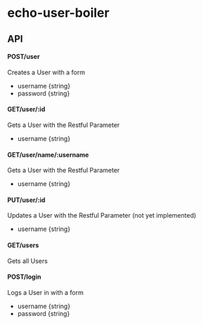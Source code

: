 # echo-user-boiler
## API

#### POST/user
Creates a User with a form
+ username {string}
+ password {string}

#### GET/user/:id
Gets a User with the Restful Parameter
+ username {string}

#### GET/user/name/:username
Gets a User with the Restful Parameter
+ username {string}

#### PUT/user/:id
Updates a User with the Restful Parameter (not yet implemented)
+ username {string}

#### GET/users
Gets all Users

#### POST/login
Logs a User in with a form
+ username {string}
+ password {string}
